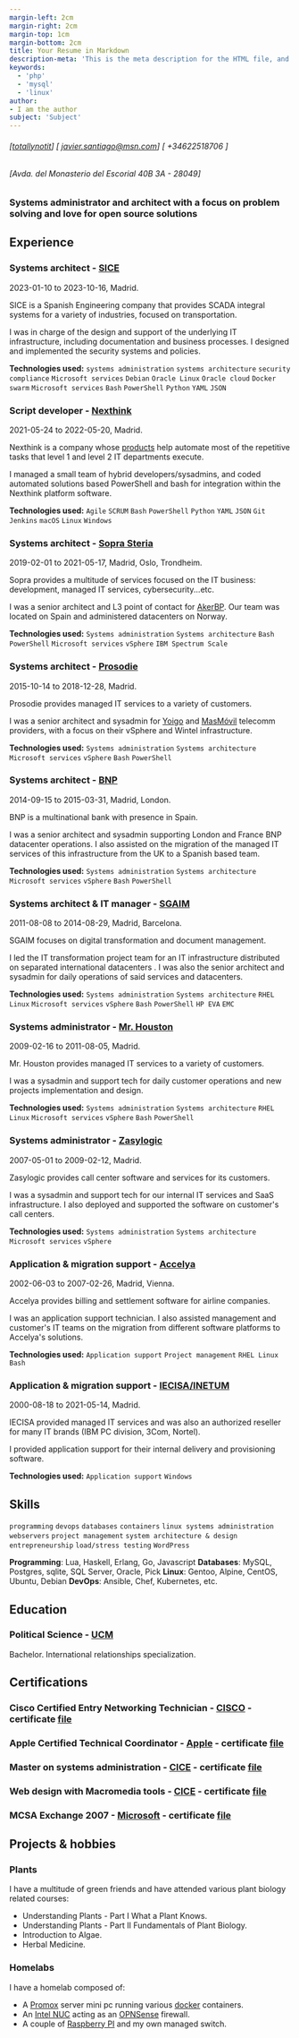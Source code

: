 ```yaml
---
margin-left: 2cm
margin-right: 2cm
margin-top: 1cm
margin-bottom: 2cm
title: Your Resume in Markdown
description-meta: 'This is the meta description for the HTML file, and one day the PDF file, for better SEO?'
keywords:
  - 'php'
  - 'mysql'
  - 'linux'
author:
- I am the author
subject: 'Subject'
---
```

<link href="resume-stylesheet.css" rel="stylesheet"></link>

###### [[totallynotit](https://www.totallynotit.com)] [ javier.santiago@msn.com] [ +34622518706 ]

###### [Avda. del Monasterio del Escorial 40B 3A - 28049]

### Systems administrator and architect with a focus on problem solving and love for open source solutions

## Experience

### Systems architect - [SICE](https://www.sice.com)

2023-01-10 to 2023-10-16, Madrid.

SICE is a Spanish Engineering company that provides SCADA integral systems for a variety of industries, focused on transportation.

I was in charge of the design and support of the underlying IT infrastructure, including documentation and business processes. I designed and implemented the security systems and policies.

**Technologies used:** ```systems administration``` ```systems architecture``` ```security compliance``` ```Microsoft services``` ```Debian``` ```Oracle Linux``` ```Oracle cloud``` ```Docker swarm``` ```Microsoft services``` ```Bash``` ```PowerShell``` ```Python``` ```YAML``` ```JSON```

### Script developer - [Nexthink](https://www.nexthink.com)

2021-05-24 to 2022-05-20, Madrid.

Nexthink is a company whose [products](https://www.nexthink.com/platform) help automate most of the repetitive tasks that level 1 and level 2 IT departments execute.

I managed a small team of hybrid developers/sysadmins, and coded automated solutions based PowerShell and bash for integration within the Nexthink platform software.

**Technologies used:** ```Agile``` ```SCRUM``` ```Bash``` ```PowerShell``` ```Python``` ```YAML``` ```JSON``` ```Git``` ```Jenkins``` ```macOS``` ```Linux``` ```Windows```

### Systems architect - [Sopra Steria](https://www.soprasteria.com/)

2019-02-01 to 2021-05-17, Madrid, Oslo, Trondheim.

Sopra provides a multitude of services focused on the IT business: development, managed IT services, cybersecurity...etc.

I was a senior architect and L3 point of contact for [AkerBP](https://akerbp.com/en/). Our team was located on Spain and administered datacenters on Norway.

**Technologies used:** ```Systems administration``` ```Systems architecture``` ```Bash``` ```PowerShell``` ```Microsoft services``` ```vSphere``` ```IBM Spectrum Scale```

### Systems architect - [Prosodie](https://www.prosodie.es/)

2015-10-14 to 2018-12-28, Madrid.

Prosodie provides managed IT services to a variety of customers.

I was a senior architect and sysadmin for [Yoigo](https://www.yoigo.com/) and [MasMóvil](https://www.masmovil.es/) telecomm providers, with a focus on their vSphere and Wintel infrastructure.

**Technologies used:** ```Systems administration``` ```Systems architecture``` ```Microsoft services``` ```vSphere``` ```Bash``` ```PowerShell```

### Systems architect - [BNP](https://www.bnpparibas.es/es/)

2014-09-15 to 2015-03-31, Madrid, London.

BNP is a multinational bank with presence in Spain.

I was a senior architect and sysadmin supporting London and France BNP datacenter operations. I also assisted on the migration of the managed IT services of this infrastructure from the UK to a Spanish based team.

**Technologies used:** ```Systems administration``` ```Systems architecture``` ```Microsoft services``` ```vSphere``` ```Bash``` ```PowerShell```

### Systems architect & IT manager - [SGAIM](https://www.sgaim.com/)

2011-08-08 to 2014-08-29, Madrid, Barcelona.

SGAIM focuses on digital transformation and document management.

I led the IT transformation project team for an IT infrastructure distributed on separated international datacenters . I was also the senior architect and sysadmin for daily operations of said services and datacenters.

**Technologies used:** ```Systems administration``` ```Systems architecture``` ```RHEL Linux``` ```Microsoft services``` ```vSphere``` ```Bash``` ```PowerShell``` ```HP EVA``` ```EMC```

### Systems administrator - [Mr. Houston](https://mrhouston.net/en/)

2009-02-16 to 2011-08-05, Madrid.

Mr. Houston provides managed IT services to a variety of customers.

I was a sysadmin and support tech for daily customer operations and new projects implementation and design.

**Technologies used:** ```Systems administration``` ```Systems architecture``` ```RHEL Linux``` ```Microsoft services``` ```vSphere``` ```Bash``` ```PowerShell```

### Systems administrator - [Zasylogic](https://zasylogic.com/)

2007-05-01 to 2009-02-12, Madrid.

Zasylogic provides call center software and services for its customers.

I was a sysadmin and support tech for our internal IT services and SaaS infrastructure. I also deployed and supported the software on customer's call centers.

**Technologies used:** ```Systems administration``` ```Systems architecture``` ```Microsoft services``` ```vSphere```

### Application & migration support - [Accelya](https://w3.accelya.com/)

2002-06-03 to 2007-02-26, Madrid, Vienna.

Accelya provides billing and settlement software for airline companies.

I was an application support technician. I also assisted management and customer's IT teams on the migration from different software platforms to Accelya's solutions.

**Technologies used:** ```Application support``` ```Project management``` ```RHEL Linux``` ```Bash```

### Application & migration support - [IECISA/INETUM](https://www.inetum.com/en/)

2000-08-18 to 2021-05-14, Madrid.

IECISA provided managed IT services and was also an authorized reseller for many IT brands (IBM PC division, 3Com, Nortel).

I provided application support for their internal delivery and provisioning software.

**Technologies used:** ```Application support``` ```Windows```

## Skills

```programming```
```devops```
```databases```
```containers```
```linux systems administration```
```webservers```
```project management```
```system architecture & design```
```entrepreneurship```
```load/stress testing```
```WordPress```

**Programming**: Lua, Haskell, Erlang, Go, Javascript
**Databases**: MySQL, Postgres, sqlite, SQL Server, Oracle, Pick
**Linux**: Gentoo, Alpine, CentOS, Ubuntu, Debian
**DevOps**: Ansible, Chef, Kubernetes, etc.

## Education

### Political Science - [UCM](https://www.ucm.es)

Bachelor. International relationships specialization.

## Certifications

### Cisco Certified Entry Networking Technician - [CISCO](https://www.cisco.com) - certificate [file](https://tinyurl.com/5rvub8k9)

### Apple Certified Technical Coordinator - [Apple](https://www.apple.com) - certificate [file](https://tinyurl.com/3dsb59jv)

### Master on systems administration - [CICE](https://web.archive.org/web/20230205063229/https://www.cice.es/) - certificate [file](https://tinyurl.com/2kb4pzd6)

### Web design with Macromedia tools - [CICE](https://tinyurl.com/ms43vaz8) - certificate [file](https://tinyurl.com/3cvzbe52)

### MCSA Exchange 2007 - [Microsoft](https://www.microsoft.com) - certificate [file](https://tinyurl.com/2zherj9w)

## Projects & hobbies

### Plants

I have a multitude of green friends and have attended various plant biology related courses:

- Understanding Plants - Part I What a Plant Knows.
- Understanding Plants - Part II Fundamentals of Plant Biology.
- Introduction to Algae.
- Herbal Medicine.

### Homelabs

I have a homelab composed of:

- A [Promox](https://www.proxmox.com/en/) server mini pc running various [docker](https://www.docker.com) containers.
- An [Intel NUC][def] acting as an [OPNSense](https://ww.opnsense.com) firewall.
- A couple of [Raspberry PI](https://www.raspberrypi.org/) and my own managed switch.

[def]: https://www.intel.com/content/www/us/en/products/details/nuc.html

